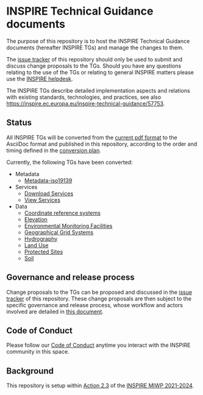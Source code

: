 # INSPIRE Technical Guidance documents

The purpose of this repository is to host the INSPIRE Technical Guidance documents (hereafter INSPIRE TGs) and manage the changes to them.

The [issue tracker](https://github.com/INSPIRE-MIF/technical-guidelines/issues) of this repository should only be used to submit and discuss change proposals to the TGs. Should you have any questions relating to the use of the TGs or relating to general INSPIRE matters please use the [INSPIRE helpdesk](https://github.com/INSPIRE-MIF/helpdesk). 

The INSPIRE TGs describe detailed implementation aspects and relations with existing standards, technologies, and practices, see also https://inspire.ec.europa.eu/inspire-technical-guidance/57753.

## Status

All INSPIRE TGs will be converted from the [current pdf format](https://inspire.ec.europa.eu/Technical-guidelines) to the AsciiDoc format and published in this repository, according to the order and timing defined in the [conversion plan](tg_conversion_plan.md).

Currently, the following TGs have been converted:
* Metadata
  * [Metadata-iso19139](metadata/metadata-iso19139)
* Services
  * [Download Services](services/download-atom-wfs)
  * [View Services](services/view-wms)
* Data
  * [Coordinate reference systems](data/rs)
  * [Elevation](data/el)
  * [Environmental Monitoring Facilities](data/ef)
  * [Geographical Grid Systems](data/gg)
  * [Hydrography](data/hy)
  * [Land Use](data/lu)
  * [Protected Sites](data/ps)
  * [Soil](data/so)

## Governance and release process

Change proposals to the TGs can be proposed and discussed in the [issue tracker](https://github.com/INSPIRE-MIF/technical-guidelines/issues) of this repository. These change proposals are then subject to the specific governance and release process, whose workflow and actors involved are detailed in [this document](/governance-release-process/process.md).

## Code of Conduct

Please follow our [Code of Conduct](https://github.com/INSPIRE-MIF/helpdesk/blob/main/code-of-conduct.md) anytime you interact with the INSPIRE community in this space.

## Background

This repository is setup within [Action 2.3](https://webgate.ec.europa.eu/fpfis/wikis/display/InspireMIG/Action+2.3+Simplification+of+INSPIRE+implementation) of the [INSPIRE MIWP 2021-2024](https://webgate.ec.europa.eu/fpfis/wikis/display/InspireMIG/INSPIRE+work+programme+2021-24).
